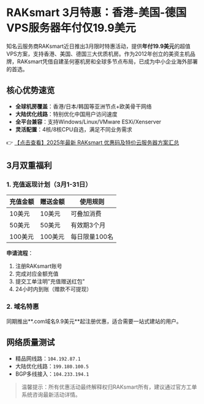 # RAKsmart 3月特惠：香港-美国-德国VPS服务器年付仅19.9美元

知名云服务商RAKsmart近日推出3月限时特惠活动，提供**年付19.9美元**的超值VPS方案，支持香港、美国、德国三大优质机房。作为2012年创立的美资主机品牌，RAKsmart凭借自建圣何塞机房和全球多节点布局，已成为中小企业海外部署的首选。

## 核心优势速览
- **全球机房覆盖**：香港/日本/韩国等亚洲节点+欧美骨干网络
- **大陆优化线路**：特别优化中国用户访问速度
- **全平台兼容**：支持Windows/Linux/VMware ESXi/Xenserver
- **灵活配置**：4核/8核CPU自选，满足不同业务需求

👉 [【点击查看】2025年最新 RAKsmart 优惠码及特价云服务器方案汇总](https://bit.ly/raksmart)

## 3月双重福利
### 1. 充值返现计划（3月1-31日）
| 充值金额 | 赠送金额 | 使用规则 |
|---------|---------|---------|
| 10美元  | 10美元  | 可叠加消费 |
| 50美元  | 50美元  | 有效期3个月 |
| 100美元 | 100美元 | 每日限量100名 |

**申请流程**：
1. 注册RAKsmart账号
2. 完成对应金额充值
3. 提交工单注明"充值赠送红包"
4. 24小时内到账（赠款不可提现）

### 2. 域名特惠
同期推出**.com域名9.9美元**起注册优惠，适合需要一站式建站的用户。

## 网络质量测试
- 精品网线路：`104.192.87.1`
- 大陆优化线路：`199.180.100.5`
- BGP多线接入：`104.233.194.1`

> 温馨提示：所有优惠活动最终解释权归RAKsmart所有，建议通过官方工单系统咨询最新活动详情。